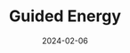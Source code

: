---  
layout: startup_page  
title: "Guided Energy"  
id: "guided.energy"  
permalink: "/guidedenergyguided.energy02062024/"  
website: "https://guided.energy/"  
funding_round: ""  
funding_amount: "$5.2M"  
investors: "Sequoia Capital, Dynamo Ventures"  
about: "Guided Energy develops a software tool for managing EV fleets, optimizing charging schedules and locations using machine learning and data aggregation from vehicles and charging points. It integrates with existing telematics platforms, providing a unified view of EV operations and aiming to reduce costs associated with charging and operations for fleet operators."  
markets: "Fleet Management, EV Charging, Software"  
hq: "Paris, France"  
founded_year: "2023"  
linkedin: "https://www.linkedin.com/company/guided-energy/"  
twitter: "https://twitter.com/Guided_Energy"  
instagram: ""  
facebook: ""  
crunchbase: "https://www.crunchbase.com/organization/guided-energy"  
pitchbook: "https://pitchbook.com/profiles/company/522993-34"  

date_display: "06-Feb-2024"  
date: "2024-02-06"

# SEO Optimization  
meta_title: "Guided Energy -  Funding ($5.2M)"  
meta_description: "Guided Energy, Guided Energy develops a software tool for managing EV fleets, optimizing charging schedules and locations using machine learning and data aggregation..."  
meta_keywords: "Guided Energy, Fleet Management, EV Charging, Software,  funding"  
canonical_url: "https://startup.projectstartups.com/guidedenergyguided.energy02062024/"  
---